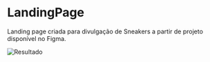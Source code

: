 # LandingPage
Landing page  criada  para divulgação de Sneakers a partir de projeto disponível  no Figma.

![Resultado](https://user-images.githubusercontent.com/106246945/176551688-94ebc12d-b956-4a07-8e88-846046e194d6.png)
